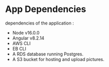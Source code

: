 # App Dependencies

dependencies of the application :

-   Node v16.0.0
-   Angular v8.2.14
-   AWS CLI
-   EB CLI
-   A RDS database running Postgres.
-   A S3 bucket for hosting and upload pictures.
